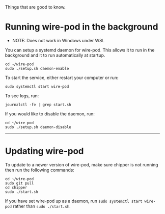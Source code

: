Things that are good to know.

# Running wire-pod in the background

- NOTE: Does not work in Windows under WSL

You can setup a systemd daemon for wire-pod. This allows it to run in the background and it to run automatically at startup.
```
cd ~/wire-pod
sudo ./setup.sh daemon-enable
```
To start the service, either restart your computer or run:

`sudo systemctl start wire-pod`

To see logs, run:

`journalctl -fe | grep start.sh`

If you would like to disable the daemon, run:
```
cd ~/wire-pod
sudo ./setup.sh daemon-disable
```


***


# Updating wire-pod

To update to a newer version of wire-pod, make sure chipper is not running then run the following commands:

```
cd ~/wire-pod
sudo git pull
cd chipper
sudo ./start.sh
```

If you have set wire-pod up as a daemon, run `sudo systemctl start wire-pod` rather than `sudo ./start.sh`.
